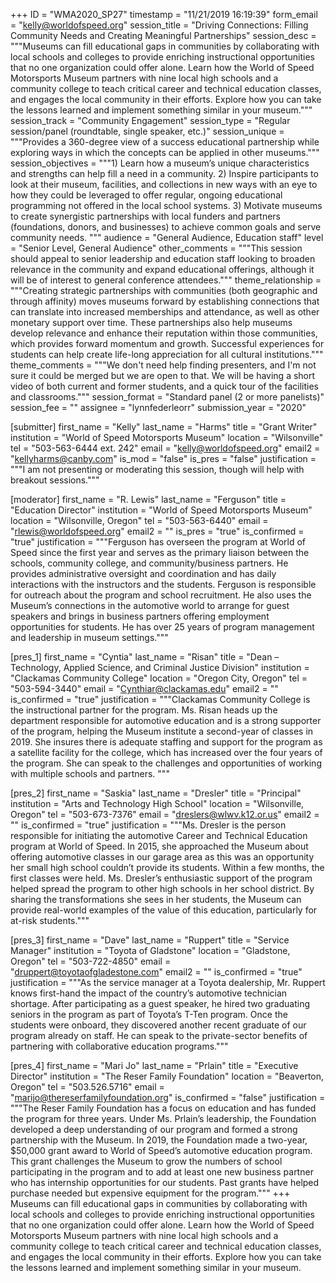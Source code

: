 +++
ID = "WMA2020_SP27"
timestamp = "11/21/2019 16:19:39"
form_email = "kelly@worldofspeed.org"
session_title = "Driving Connections: Filling Community Needs and Creating Meaningful Partnerships"
session_desc = """Museums can fill educational gaps in communities by collaborating with local schools and colleges to provide enriching instructional opportunities that no one organization could offer alone. Learn how the World of Speed Motorsports Museum partners with nine local high schools and a community college to teach critical career and technical education classes, and engages the local community in their efforts. Explore how you can take the lessons learned and implement something similar in your museum."""
session_track = "Community Engagement"
session_type = "Regular session/panel (roundtable, single speaker, etc.)"
session_unique = """Provides a 360-degree view of a success educational partnership while exploring ways in which the concepts can be applied in other museums."""
session_objectives = """1)	Learn how a museum’s unique characteristics and strengths can help fill a need in a community.
2)	Inspire participants to look at their museum, facilities, and collections in new ways with an eye to how they could be leveraged to offer regular, ongoing educational programming not offered in the local school systems.
3)	Motivate museums to create synergistic partnerships with local funders and partners (foundations, donors, and businesses) to achieve common goals and serve community needs.
"""
audience = "General Audience, Education staff"
level = "Senior Level, General Audience"
other_comments = """This session should appeal to senior leadership and education staff looking to broaden relevance in the community and expand educational offerings, although it will be of interest to general conference attendees."""
theme_relationship = """Creating strategic partnerships with communities (both geographic and through affinity) moves museums forward by establishing connections that can translate into increased memberships and attendance, as well as other monetary support over time. These partnerships also help museums develop relevance and enhance their reputation within those communities, which provides forward momentum and growth. Successful experiences for students can help create life-long appreciation for all cultural institutions."""
theme_comments = """We don't need help finding presenters, and I'm not sure it could be merged but we are open to that. We will be having a short video of both current and former students, and a quick tour of the facilities and classrooms."""
session_format = "Standard panel (2 or more panelists)"
session_fee = ""
assignee = "lynnfederleorr"
submission_year = "2020"

[submitter]
first_name = "Kelly"
last_name = "Harms"
title = "Grant Writer"
institution = "World of Speed Motorsports Museum"
location = "Wilsonville"
tel = "503-563-6444 ext. 242"
email = "kelly@worldofspeed.org"
email2 = "kellyharms@canby.com"
is_mod = "false"
is_pres = "false"
justification = """I am not presenting or moderating this session, though will help with breakout sessions."""

[moderator]
first_name = "R. Lewis"
last_name = "Ferguson"
title = "Education Director"
institution = "World of Speed Motorsports Museum"
location = "Wilsonville, Oregon"
tel = "503-563-6440"
email = "rlewis@worldofspeed.org"
email2 = ""
is_pres = "true"
is_confirmed = "true"
justification = """Ferguson has overseen the program at World of Speed since the first year and serves as the primary liaison between the schools, community college, and community/business partners. He provides administrative oversight and coordination and has daily interactions with the instructors and the students. Ferguson is responsible for outreach about the program and school recruitment. He also uses the Museum’s connections in the automotive world to arrange for guest speakers and brings in business partners offering employment opportunities for students. He has over 25 years of program management and leadership in museum settings."""

[pres_1]
first_name = "Cyntia"
last_name = "Risan"
title = "Dean – Technology, Applied Science, and Criminal Justice Division"
institution = "Clackamas Community College"
location = "Oregon City, Oregon"
tel = "503-594-3440"
email = "Cynthiar@clackamas.edu"
email2 = ""
is_confirmed = "true"
justification = """Clackamas Community College is the instructional partner for the program. Ms. Risan heads up the department responsible for automotive education and is a strong supporter of the program, helping the Museum institute a second-year of classes in 2019. She insures there is adequate staffing and support for the program as a satellite facility for the college, which has increased over the four years of the program. She can speak to the challenges and opportunities of working with multiple schools and partners. """

[pres_2]
first_name = "Saskia"
last_name = "Dresler"
title = "Principal"
institution = "Arts and Technology High School"
location = "Wilsonville, Oregon"
tel = "503-673-7376"
email = "dreslers@wlwv.k12.or.us"
email2 = ""
is_confirmed = "true"
justification = """Ms. Dresler is the person responsible for initiating the automotive Career and Technical Education program at World of Speed. In 2015, she approached the Museum about offering automotive classes in our garage area as this was an opportunity her small high school couldn’t provide its students. Within a few months, the first classes were held. Ms. Dresler’s enthusiastic support of the program helped spread the program to other high schools in her school district. By sharing the transformations she sees in her students, the Museum can provide real-world examples of the value of this education, particularly for at-risk students."""

[pres_3]
first_name = "Dave"
last_name = "Ruppert"
title = "Service Manager"
institution = "Toyota of Gladstone"
location = "Gladstone, Oregon"
tel = "503-722-4850"
email = "druppert@toyotaofgladestone.com"
email2 = ""
is_confirmed = "true"
justification = """As the service manager at a Toyota dealership, Mr. Ruppert knows first-hand the impact of the country’s automotive technician shortage. After participating as a guest speaker, he hired two graduating seniors in the program as part of Toyota’s T-Ten program. Once the students were onboard, they discovered another recent graduate of our program already on staff. He can speak to the private-sector benefits of partnering with collaborative education programs."""

[pres_4]
first_name = "Mari Jo"
last_name = "Prlain"
title = "Executive Director"
institution = "The Reser Family Foundation"
location = "Beaverton, Oregon"
tel = "503.526.5716"
email = "marijo@thereserfamilyfoundation.org"
is_confirmed = "false"
justification = """The Reser Family Foundation has a focus on education and has funded the program for three years. Under Ms. Prlain’s leadership, the Foundation developed a deep understanding of our program and formed a strong partnership with the Museum. In 2019, the Foundation made a two-year, $50,000 grant award to World of Speed’s automotive education program. This grant challenges the Museum to grow the numbers of school participating in the program and to add at least one new business partner who has internship opportunities for our students. Past grants have helped purchase needed but expensive equipment for the program."""
+++
Museums can fill educational gaps in communities by collaborating with local schools and colleges to provide enriching instructional opportunities that no one organization could offer alone. Learn how the World of Speed Motorsports Museum partners with nine local high schools and a community college to teach critical career and technical education classes, and engages the local community in their efforts. Explore how you can take the lessons learned and implement something similar in your museum.